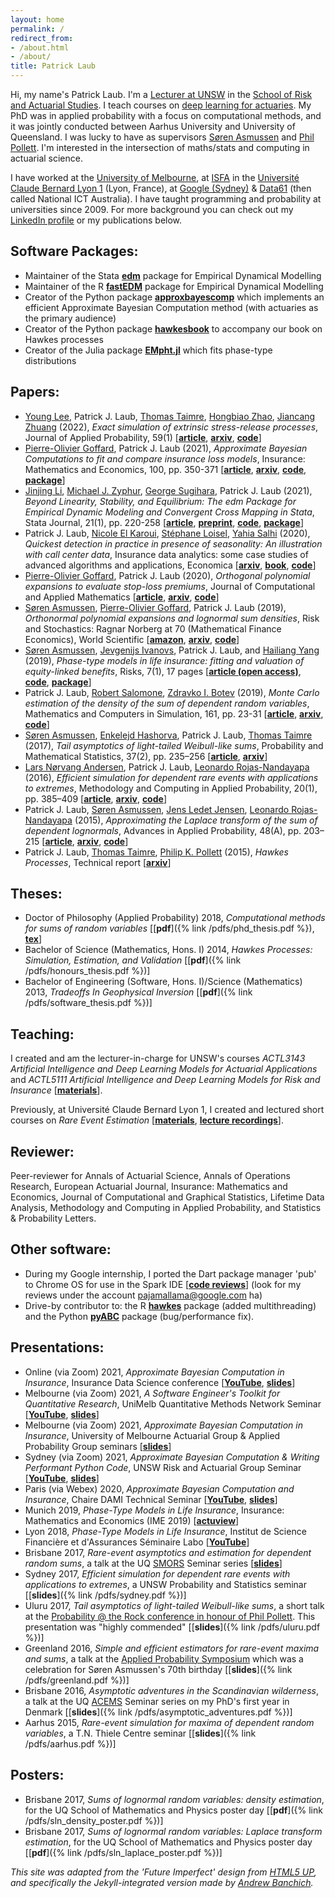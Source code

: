 ```yaml
---
layout: home
permalink: /
redirect_from:
- /about.html
- /about/
title: Patrick Laub
---
```


Hi, my name's Patrick Laub. I'm a [Lecturer at UNSW](https://research.unsw.edu.au/people/dr-patrick-laub) in the [School of Risk and Actuarial Studies](https://www.unsw.edu.au/business/our-schools/risk-actuarial).
I teach courses on [deep learning for actuaries](https://pat-laub.github.io/DeepLearningForActuaries/).
My PhD was in applied probability with a focus on computational methods, and it was jointly conducted between Aarhus University and University of Queensland. I was lucky to have as supervisors [Søren Asmussen](https://pure.au.dk/portal/en/persons/soeren-asmussen(be9c4660-125f-4cc3-97f7-fda28dc4722a).html) and [Phil Pollett](https://people.smp.uq.edu.au/PhilipPollett/).
I'm interested in the intersection of maths/stats and computing in actuarial science.

I have worked at the [University of Melbourne](https://www.unimelb.edu.au/), at [ISFA](https://isfa.univ-lyon1.fr/) in the [Université Claude Bernard Lyon 1](https://www.univ-lyon1.fr/en/) (Lyon, France), at [Google (Sydney)](https://careers.google.com/locations/sydney/) & [Data61](https://www.data61.csiro.au/) (then called National ICT Australia).
I have taught programming and probability at universities since 2009.
For more background you can check out my [LinkedIn profile](https://www.linkedin.com/in/plaub) or my publications below.

## Software Packages:

- Maintainer of the Stata [__edm__](https://edm-developers.github.io/EDM/) package for Empirical Dynamical Modelling
- Maintainer of the R [__fastEDM__](https://edm-developers.github.io/fastEDM/) package for Empirical Dynamical Modelling
- Creator of the Python package [__approxbayescomp__](https://pat-laub.github.io/approxbayescomp/) which implements an efficient Approximate Bayesian Computation method (with actuaries as the primary audience)
- Creator of the Python package [__hawkesbook__](https://pypi.org/project/hawkesbook) to accompany our book on Hawkes processes
- Creator of the Julia package [__EMpht.jl__](https://juliahub.com/ui/Packages/EMpht/lpgEz/0.1.0) which fits phase-type distributions

## Papers:

- [Young Lee](https://statistics.fas.harvard.edu/people/young-lee), Patrick J. Laub, [Thomas Taimre](http://researchers.uq.edu.au/researcher/1299), [Hongbiao Zhao](http://hongbiaozhao.weebly.com/), [Jiancang Zhuang](http://bemlar.ism.ac.jp/zhuang/) (2022), *Exact simulation of extrinsic stress-release processes*, Journal of Applied Probability, 59(1) [[__article__](https://www.doi.org/10.1017/jpr.2021.35), [__arxiv__](https://arxiv.org/abs/2106.14415), [__code__](https://github.com/Pat-Laub/exact-simulation-of-extrinsic-stress-release-processes)]
- [Pierre-Olivier Goffard](http://pierre-olivier.goffard.me/), Patrick J. Laub (2021), _Approximate Bayesian Computations to fit and compare insurance loss models_, Insurance: Mathematics and Economics, 100, pp. 350-371 [[__article__](https://www.sciencedirect.com/science/article/pii/S0167668721000998), [__arxiv__](https://arxiv.org/abs/2007.03833), [__code__](https://github.com/LaGauffre/ABCFitLoMo), [__package__](https://pat-laub.github.io/approxbayescomp/)]
- [Jinjing Li](https://www.jinjingli.com/), [Michael J. Zyphur](https://findanexpert.unimelb.edu.au/profile/238494-michael-zyphur), [George Sugihara](https://deepeco.ucsd.edu/sugihara/), Patrick J. Laub (2021), _Beyond Linearity, Stability, and Equilibrium: The edm Package for Empirical Dynamic Modeling and Convergent Cross Mapping in Stata_, Stata Journal, 21(1), pp. 220-258 [[__article__](https://journals.sagepub.com/doi/10.1177/1536867X211000030), [__preprint__](https://jinjingli.github.io/edm/edm-wp.pdf), [__code__](https://jinjingli.github.io/edm/sj-edm.do), [__package__](https://edm-developers.github.io/EDM/)]
- Patrick J. Laub, [Nicole El Karoui](https://www.sorbonne-universite.fr/en/portraits/nicole-el-karoui), [Stéphane Loisel](http://pages.isfa.fr/~stephane/), [Yahia Salhi](http://salhi.yahia.free.fr/) (2020), _Quickest detection in practice in presence of seasonality: An illustration with call center data_, Insurance data analytics: some case studies of advanced algorithms and applications, Economica [[__arxiv__](https://arxiv.org/abs/2006.04576), [__book__](https://www.economica.fr/insurance-data-analytics-some-case-studies-of-advanced-algorithms-and-applications-c2x32609183), [__code__](https://www.github.com/Pat-Laub/SeasonalCUSUM)]
- [Pierre-Olivier Goffard](http://pierre-olivier.goffard.me/), Patrick J. Laub (2020), _Orthogonal polynomial expansions to evaluate stop-loss premiums_, Journal of Computational and Applied Mathematics [[__article__](https://www.sciencedirect.com/science/article/pii/S0377042719306533), [__arxiv__](https://arxiv.org/abs/1712.03468), [__code__](https://github.com/Pat-Laub/ActuarialOrthogonalPolynomials)]
- [Søren Asmussen](https://pure.au.dk/portal/en/persons/soeren-asmussen(be9c4660-125f-4cc3-97f7-fda28dc4722a).html), [Pierre-Olivier Goffard](http://pierre-olivier.goffard.me/), Patrick J. Laub (2019), _Orthonormal polynomial expansions and lognormal sum densities_, Risk and Stochastics: Ragnar Norberg at 70 (Mathematical Finance Economics), World Scientific [[__amazon__](https://www.amazon.co.uk/Risk-Stochastics-Norberg-Mathematical-Economics/dp/1786341948), [__arxiv__](https://arxiv.org/abs/1601.01763), [__code__](https://github.com/Pat-Laub/SLNOrthogonalPolynomials)]
- [Søren Asmussen](https://pure.au.dk/portal/en/persons/soeren-asmussen(be9c4660-125f-4cc3-97f7-fda28dc4722a).html), [Jevgenijs Ivanovs](https://sites.google.com/site/jevgenijsivanovs/home), Patrick J. Laub, and [Hailiang Yang](https://saasweb.hku.hk/staff/hlyang/) (2019), _Phase-type models in life insurance: fitting and valuation of equity-linked benefits_, Risks, 7(1), 17 pages [[__article (open access)__](https://www.mdpi.com/2227-9091/7/1/17), [__code__](https://github.com/Pat-Laub/PhaseTypeLifeInsurance), [__package__](https://github.com/Pat-Laub/EMpht.jl)]
- Patrick J. Laub, [Robert Salomone](https://robsalomone.com/), [Zdravko I. Botev](http://web.maths.unsw.edu.au/~zdravkobotev/) (2019), _Monte Carlo estimation of the density of the sum of dependent random variables_, Mathematics and Computers in Simulation, 161, pp. 23-31 [[__article__](https://www.sciencedirect.com/science/article/pii/S0378475418303197), [__arxiv__](https://arxiv.org/abs/1711.11218), [__code__](https://github.com/Pat-Laub/PushoutDensityEstimation)]
- [Søren Asmussen](https://pure.au.dk/portal/en/persons/soeren-asmussen(be9c4660-125f-4cc3-97f7-fda28dc4722a).html), [Enkelejd Hashorva](http://hec.unil.ch/hec/recherche/fiche?pnom=ehashorva&dyn_lang=en), Patrick J. Laub, [Thomas Taimre](http://researchers.uq.edu.au/researcher/1299) (2017), _Tail asymptotics of light-tailed Weibull-like sums_, Probability and Mathematical Statistics, 37(2), pp. 235–256 [[__article__](http://www.math.uni.wroc.pl/~pms/files/37.2/Article/37.2.3.pdf), [__arxiv__](https://arxiv.org/abs/1712.04070)]
- [Lars Nørvang Andersen](http://pure.au.dk/portal/en/persons/id(182d59cb-4a31-4e18-b0a9-b8b7ef507fa4).html), Patrick J. Laub, [Leonardo Rojas-Nandayapa](https://facultad.itam.mx/en/facultad/41165-leonardo-rojas-nandayapa-0) (2016), _Efficient simulation for dependent rare events with applications to extremes_, Methodology and Computing in Applied Probability, 20(1), pp. 385–409 [[__article__](https://link.springer.com/content/pdf/10.1007%2Fs11009-017-9557-4.pdf), [__arxiv__](https://arxiv.org/abs/1609.09725), [__code__](https://github.com/Pat-Laub/RareMaxima)]
- Patrick J. Laub, [Søren Asmussen](https://pure.au.dk/portal/en/persons/soeren-asmussen(be9c4660-125f-4cc3-97f7-fda28dc4722a).html), [Jens Ledet Jensen](https://pure.au.dk/portal/en/persons/jens-ledet-jensen(a58c9c5a-0879-4606-a387-ebc8b984b134)/persons/jens-ledet-jensen(a58c9c5a-0879-4606-a387-ebc8b984b134).html), [Leonardo Rojas-Nandayapa](https://facultad.itam.mx/en/facultad/41165-leonardo-rojas-nandayapa-0) (2015), _Approximating the Laplace transform of the sum of dependent lognormals_, Advances in Applied Probability, 48(A), pp. 203–215 [[__article__](https://www.cambridge.org/core/services/aop-cambridge-core/content/view/E13F4689C7C791C45340D5276FDF3A78/S0001867816000501a.pdf/approximating_the_laplace_transform_of_the_sum_of_dependent_lognormals.pdf), [__arxiv__](https://arxiv.org/abs/1507.03750), [__code__](https://github.com/Pat-Laub/SLNLaplaceTransformApprox)]
- Patrick J. Laub, [Thomas Taimre](http://researchers.uq.edu.au/researcher/1299), [Philip K. Pollett](https://people.smp.uq.edu.au/PhilipPollett/) (2015), _Hawkes Processes_, Technical report [[__arxiv__](https://arxiv.org/abs/1507.02822)]

## Theses:
- Doctor of Philosophy (Applied Probability) 2018, _Computational methods for sums of random variables_ [[__pdf__]({% link /pdfs/phd_thesis.pdf %}), [__tex__](https://github.com/Pat-Laub/phd-thesis)]
- Bachelor of Science (Mathematics, Hons. I) 2014, _Hawkes Processes: Simulation, Estimation, and Validation_ [[__pdf__]({% link /pdfs/honours_thesis.pdf %})]
- Bachelor of Engineering (Software, Hons. I)/Science (Mathematics) 2013, _Tradeoffs In Geophysical Inversion_  [[__pdf__]({% link /pdfs/software_thesis.pdf %})]

## Teaching:

I created and am the lecturer-in-charge for UNSW's courses _ACTL3143 Artificial Intelligence and Deep Learning Models for Actuarial Applications_ and _ACTL5111 Artificial Intelligence and Deep Learning Models for Risk and Insurance_ [[__materials__](https://pat-laub.github.io/DeepLearningForActuaries/)].

Previously, at Université Claude Bernard Lyon 1, I created and lectured short courses on _Rare Event Estimation_ [[__materials__](https://pat-laub.github.io/rare-events/), [__lecture recordings__](https://www.youtube.com/playlist?list=PLKsJFg6SO0Ujr6tZHSImQ50vuNPoZ3NOl)].

## Reviewer:

Peer-reviewer for Annals of Actuarial Science, Annals of Operations Research, European Actuarial Journal, Insurance: Mathematics and Economics, Journal of Computational and Graphical Statistics, Lifetime Data Analysis, Methodology and Computing in Applied Probability, and Statistics & Probability Letters.

## Other software:

- During my Google internship, I ported the Dart package manager 'pub' to Chrome OS for use in the Spark IDE [[__code reviews__](https://codereview.appspot.com/search?closed=1&owner=pajamallama&reviewer=&cc=&repo_guid=&base=&private=1&format=html&keys_only=False&with_messages=False&cursor=&limit=50)] (look for my reviews under the account pajamallama@google.com ha)
- Drive-by contributor to: the R [__hawkes__](https://cran.r-project.org/web/packages/hawkes/index.html) package (added multithreading) and the Python [__pyABC__](https://github.com/ICB-DCM/pyABC) package (bug/performance fix).

## Presentations:
- Online (via Zoom) 2021, _Approximate Bayesian Computation in Insurance_, Insurance Data Science conference [[__YouTube__](https://youtu.be/EtZdCWoFMBA), [__slides__](https://slides.com/plaub/abc-at-ids)]
- Melbourne (via Zoom) 2021, _A Software Engineer's Toolkit for Quantitative Research_, UniMelb Quantitative Methods Network Seminar [[__YouTube__](https://youtu.be/vXTNkCsdrF8), [__slides__](https://slides.com/plaub/software-tools-for-quantitative-research)]
- Melbourne (via Zoom) 2021, _Approximate Bayesian Computation in Insurance_, University of Melbourne Actuarial Group & Applied Probability Group seminars [[__slides__](https://slides.com/plaub/abc-at-uom)]
- Sydney (via Zoom) 2021, _Approximate Bayesian Computation & Writing Performant Python Code_, UNSW Risk and Actuarial Group Seminar [[__YouTube__](https://youtu.be/SFXk_A5UBpc), [__slides__](https://slides.com/plaub/abc-at-unsw)]
- Paris (via Webex) 2020, _Approximate Bayesian Computation and Insurance_, Chaire DAMI Technical Seminar [[__YouTube__](https://youtu.be/pwVgIh1495A), [__slides__](/talks/abc)]
- Munich 2019, _Phase-Type Models in Life Insurance_, Insurance: Mathematics and Economics (IME 2019) [[__actuview__](https://www.actuview.com/phase-type-models-in-life-insurance-fitting-and-valuation-of-equity-linked-benefits_80ba6000c.html)]
- Lyon 2018, _Phase-Type Models in Life Insurance_, Institut de Science Financière et d'Assurances Séminaire Labo [[__YouTube__](https://youtu.be/8Ih2NxrLrmg)]
- Brisbane 2017, _Rare-event asymptotics and estimation for dependent random sums_, a talk at the UQ [SMORS](https://www.smp.uq.edu.au/smor-seminars) Seminar series [[__slides__](http://slides.com/plaub/rare-event-asymptotics-and-estimation-for-dependent-random-sums-an-exit-talk-with-applications-to-finance-and-insurance/)]
- Sydney 2017, _Efficient simulation for dependent rare events with applications to extremes_, a UNSW Probability and Statistics seminar [[__slides__]({% link /pdfs/sydney.pdf %})]
- Uluru 2017, _Tail asymptotics of light-tailed Weibull-like sums_, a short talk at the [Probability @ the Rock conference in honour of Phil Pollett](https://acems.org.au/news/phil-pollett-APatR-conf). This presentation was "highly commended" [[__slides__]({% link /pdfs/uluru.pdf %})]
- Greenland 2016, _Simple and efficient estimators for rare-event maxima and sums_, a talk at the [Applied Probability Symposium](http://thiele.au.dk/events/conferences/2016/ilulissat/) which was a celebration for Søren Asmussen's 70th birthday [[__slides__]({% link /pdfs/greenland.pdf %})]
- Brisbane 2016, _Asymptotic adventures in the Scandinavian wilderness_, a talk at the UQ [ACEMS](http://acems.org.au/) Seminar series on my PhD's first year in Denmark [[__slides__]({% link /pdfs/asymptotic_adventures.pdf %})]
- Aarhus 2015, _Rare-event simulation for maxima of dependent random variables_, a T.N. Thiele Centre seminar [[__slides__]({% link /pdfs/aarhus.pdf %})]

## Posters:
- Brisbane 2017, _Sums of lognormal random variables: density estimation_, for the UQ School of Mathematics and Physics poster day [[__pdf__]({% link /pdfs/sln_density_poster.pdf %})]
- Brisbane 2017, _Sums of lognormal random variables: Laplace transform estimation_, for the UQ School of Mathematics and Physics poster day [[__pdf__]({% link /pdfs/sln_laplace_poster.pdf %})]

_This site was adapted from the 'Future Imperfect' design from [HTML5 UP](https://html5up.net), and specifically the Jekyll-integrated version made by [Andrew Banchich](https://github.com/andrewbanchich/")._
